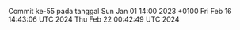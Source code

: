 Commit ke-55 pada tanggal Sun Jan 01 14:00 2023 +0100
Fri Feb 16 14:43:06 UTC 2024
Thu Feb 22 00:42:49 UTC 2024
